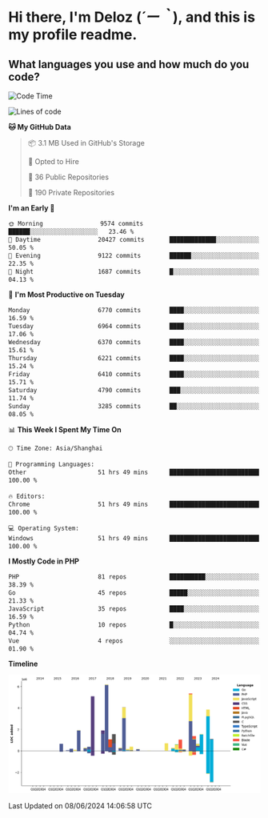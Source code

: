 # **Hi there, I'm Deloz (*´ー｀*), and this is my profile readme.**

## **What languages you use and how much do you code?**

<!--START_SECTION:waka-->
![Code Time](http://img.shields.io/badge/Code%20Time-4%2C160%20hrs%2010%20mins-blue)

![Lines of code](https://img.shields.io/badge/From%20Hello%20World%20I%27ve%20Written-41.1%20million%20lines%20of%20code-blue)

**🐱 My GitHub Data** 

> 📦 3.1 MB Used in GitHub's Storage 
 > 
> 💼 Opted to Hire
 > 
> 📜 36 Public Repositories 
 > 
> 🔑 190 Private Repositories 
 > 
**I'm an Early 🐤** 

```text
🌞 Morning                9574 commits        ██████░░░░░░░░░░░░░░░░░░░   23.46 % 
🌆 Daytime                20427 commits       █████████████░░░░░░░░░░░░   50.05 % 
🌃 Evening                9122 commits        ██████░░░░░░░░░░░░░░░░░░░   22.35 % 
🌙 Night                  1687 commits        █░░░░░░░░░░░░░░░░░░░░░░░░   04.13 % 
```
📅 **I'm Most Productive on Tuesday** 

```text
Monday                   6770 commits        ████░░░░░░░░░░░░░░░░░░░░░   16.59 % 
Tuesday                  6964 commits        ████░░░░░░░░░░░░░░░░░░░░░   17.06 % 
Wednesday                6370 commits        ████░░░░░░░░░░░░░░░░░░░░░   15.61 % 
Thursday                 6221 commits        ████░░░░░░░░░░░░░░░░░░░░░   15.24 % 
Friday                   6410 commits        ████░░░░░░░░░░░░░░░░░░░░░   15.71 % 
Saturday                 4790 commits        ███░░░░░░░░░░░░░░░░░░░░░░   11.74 % 
Sunday                   3285 commits        ██░░░░░░░░░░░░░░░░░░░░░░░   08.05 % 
```


📊 **This Week I Spent My Time On** 

```text
🕑︎ Time Zone: Asia/Shanghai

💬 Programming Languages: 
Other                    51 hrs 49 mins      █████████████████████████   100.00 % 

🔥 Editors: 
Chrome                   51 hrs 49 mins      █████████████████████████   100.00 % 

💻 Operating System: 
Windows                  51 hrs 49 mins      █████████████████████████   100.00 % 
```

**I Mostly Code in PHP** 

```text
PHP                      81 repos            ██████████░░░░░░░░░░░░░░░   38.39 % 
Go                       45 repos            █████░░░░░░░░░░░░░░░░░░░░   21.33 % 
JavaScript               35 repos            ████░░░░░░░░░░░░░░░░░░░░░   16.59 % 
Python                   10 repos            █░░░░░░░░░░░░░░░░░░░░░░░░   04.74 % 
Vue                      4 repos             ░░░░░░░░░░░░░░░░░░░░░░░░░   01.90 % 
```



**Timeline**

![Lines of Code chart](https://raw.githubusercontent.com/deloz/deloz/main/assets/bar_graph.png)


 Last Updated on 08/06/2024 14:06:58 UTC
<!--END_SECTION:waka-->
